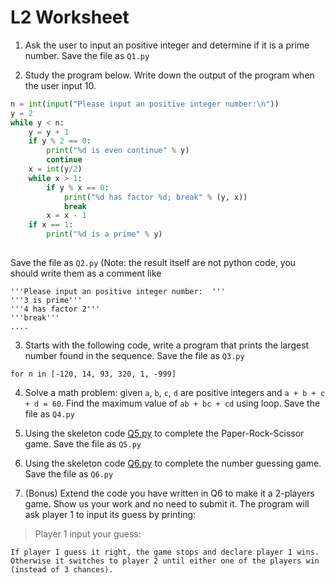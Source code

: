 # L2 Worksheet

1.  Ask the user to input an positive integer
and determine if it is a prime number. Save the file as `Q1.py`

2. Study the program below. Write down the output of the program when the user input 10.
```py
n = int(input("Please input an positive integer number:\n"))
y = 2
while y < n:
    y = y + 1
    if y % 2 == 0:
        print("%d is even continue" % y)
        continue
    x = int(y/2)
    while x > 1:
        if y % x == 0:
            print("%d has factor %d; break" % (y, x))
            break
        x = x - 1
    if x == 1:
        print("%d is a prime" % y)
            

```
Save the file as `Q2.py` (Note: the result itself are not python code, you should write 
them as a comment like 
```
'''Please input an positive integer number:  '''
'''3 is prime'''
'''4 has factor 2'''
'''break'''
....
```

3. Starts with the following code, write a program that prints the largest number found in the sequence. Save the file as `Q3.py`
```
for n in [-120, 14, 93, 320, 1, -999]
```

4. Solve a math problem: given `a`, `b`, `c`, `d` are positive integers and `a + b + c + d = 60`. Find the maximum value of `ab + bc + cd` using loop. Save the file as `Q4.py`

5. Using the skeleton code [Q5.py](Q5.py) to complete the Paper-Rock-Scissor game. Save the file as `Q5.py`

6. Using the skeleton code [Q6.py](Q6.py) to complete the number guessing game. Save the file as `Q6.py`

7. (Bonus) Extend the code you have written in Q6 to make it a 2-players game. Show us your work and no need to submit it. The program will ask player 1 to input its guess by printing:
> Player 1 input your guess: 

	If player 1 guess it right, the game stops and declare player 1 wins. Otherwise it switches to player 2 until either one of the players win (instead of 3 chances).

